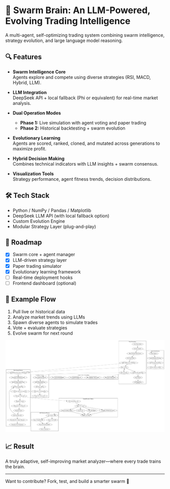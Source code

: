# 🧠 Swarm Brain: An LLM-Powered, Evolving Trading Intelligence

A multi-agent, self-optimizing trading system combining swarm intelligence, strategy evolution, and large language model reasoning.

## 🔍 Features

- **Swarm Intelligence Core**  
  Agents explore and compete using diverse strategies (RSI, MACD, Hybrid, LLM).

- **LLM Integration**  
  DeepSeek API + local fallback (Phi or equivalent) for real-time market analysis.

- **Dual Operation Modes**
  - **Phase 1:** Live simulation with agent voting and paper trading  
  - **Phase 2:** Historical backtesting + swarm evolution

- **Evolutionary Learning**  
  Agents are scored, ranked, cloned, and mutated across generations to maximize profit.

- **Hybrid Decision Making**  
  Combines technical indicators with LLM insights + swarm consensus.

- **Visualization Tools**  
  Strategy performance, agent fitness trends, decision distributions.

## 🛠 Tech Stack

- Python / NumPy / Pandas / Matplotlib  
- DeepSeek LLM API (with local fallback option)  
- Custom Evolution Engine  
- Modular Strategy Layer (plug-and-play)

## 🚧 Roadmap

- [x] Swarm core + agent manager  
- [x] LLM-driven strategy layer  
- [x] Paper trading simulator  
- [x] Evolutionary learning framework  
- [ ] Real-time deployment hooks  
- [ ] Frontend dashboard (optional)

## 📎 Example Flow

1. Pull live or historical data  
2. Analyze market trends using LLMs  
3. Spawn diverse agents to simulate trades  
4. Vote + evaluate strategies  
5. Evolve swarm for next round

<p align="center">
  <img src="full_trading_system_flowchart.png" alt="Swarm Brain Flowchart" width="600"/>
</p>

## 📈 Result

A truly adaptive, self-improving market analyzer—where every trade trains the brain.

---

Want to contribute? Fork, test, and build a smarter swarm 🐜
